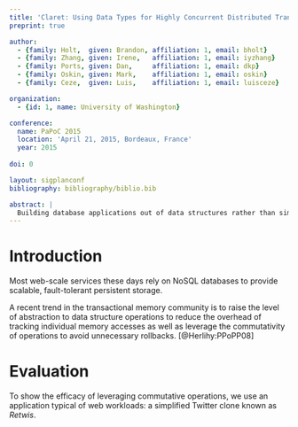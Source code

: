 ```yaml
---
title: 'Claret: Using Data Types for Highly Concurrent Distributed Transactions'
preprint: true

author:
  - {family: Holt,  given: Brandon, affiliation: 1, email: bholt}
  - {family: Zhang, given: Irene,   affiliation: 1, email: iyzhang}
  - {family: Ports, given: Dan,     affiliation: 1, email: dkp}
  - {family: Oskin, given: Mark,    affiliation: 1, email: oskin}
  - {family: Ceze,  given: Luis,    affiliation: 1, email: luisceze}

organization:
  - {id: 1, name: University of Washington}

conference:
  name: PaPoC 2015
  location: 'April 21, 2015, Bordeaux, France'
  year: 2015
  
doi: 0

layout: sigplanconf
bibliography: bibliography/biblio.bib

abstract: |
  Building database applications out of data structures rather than simple string values allows the flexibility and fine-grained control of typical key-value databases while providing better performance and scalability. Composing transactions out of linearizable data structure operations exposes concurrency in a safe way, making it simple to implement efficiently and easy to reason about.
---
```


# Introduction
Most web-scale services these days rely on NoSQL databases to provide scalable, fault-tolerant persistent storage.

A recent trend in the transactional memory community is to raise the level of abstraction to data structure operations to reduce the overhead of tracking individual memory accesses as well as leverage the commutativity of operations to avoid unnecessary rollbacks. [@Herlihy:PPoPP08]

# Evaluation
To show the efficacy of leveraging commutative operations, we use an application typical of web workloads: a simplified Twitter clone known as *Retwis*.
